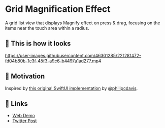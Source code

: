 # Grid Magnification Effect

A grid list view that displays Magnify effect on press & drag, focusing on the items near the touch area within a radius.

## 👀 This is how it looks

https://user-images.githubusercontent.com/46301285/221281472-fd04b80b-1e3f-45f3-a9c6-b4497a1ad277.mp4

## 🌻 Motivation

Inspired by [this original SwiftUI implementation](https://twitter.com/philipcdavis/status/1549409119131488256) by [@philipcdavis](https://twitter.com/philipcdavis).

## 🔗 Links

- [Web Demo](https://aashu-dubey.github.io/flutter-samples/#/grid-magnification)
- [Twitter Post](https://twitter.com/aashudubey_ad/status/1629217199838879744)
